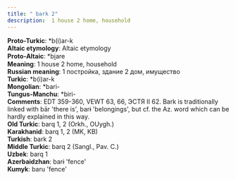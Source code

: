 ```yaml
---
title: " bark 2"
description:  1 house 2 home, household
---
```


<strong>Proto-Turkic</strong>:  *b(i)ar-k<br>
<strong>Altaic etymology</strong>:  Altaic etymology<br>
<strong> Proto-Altaic</strong>:  *bi̯are<br>
<strong>Meaning</strong>:  1 house 2 home, household<br>
<strong>Russian meaning</strong>:  1 постройка, здание 2 дом, имущество<br>
<strong>Turkic</strong>:  *b(i)ar-k<br>
<strong>Mongolian</strong>:  *bari-<br>
<strong>Tungus-Manchu</strong>:  *biri-<br>
<strong>Comments</strong>:  EDT 359-360, VEWT 63, 66, ЭСТЯ II 62. Bark is traditionally linked with bār 'there is', barɨ 'belongings', but cf. the Az. word which can be hardly explained in this way.<br>
<strong>Old Turkic</strong>:  barq 1, 2 (Orkh., OUygh.)<br>
<strong>Karakhanid</strong>:  barq 1, 2 (MK, KB)<br>
<strong>Turkish</strong>:  bark 2<br>
<strong>Middle Turkic</strong>:  barq 2 (Sangl., Pav. C.)<br>
<strong>Uzbek</strong>:  barq 1<br>
<strong>Azerbaidzhan</strong>:  barɨ 'fence'<br>
<strong>Kumyk</strong>:  baru 'fence'<br>


